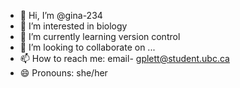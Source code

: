 - 👋 Hi, I’m @gina-234
- 👀 I’m interested in biology
- 🌱 I’m currently learning version control
- 💞️ I’m looking to collaborate on ...
- 📫 How to reach me: email- gplett@student.ubc.ca
- 😄 Pronouns: she/her

<!---
gina-234/gina-234 is a ✨ special ✨ repository because its `README.md` (this file) appears on your GitHub profile.
You can click the Preview link to take a look at your changes.
--->
